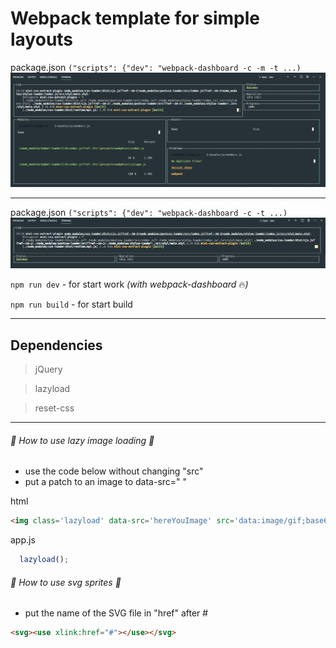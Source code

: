 #  Webpack template for simple layouts
package.json ```("scripts": {"dev": "webpack-dashboard -c -m -t ...)```
![screenshot webpack-dashboard -c -m -t](screenshot.png)

----------
package.json ```("scripts": {"dev": "webpack-dashboard -c -t ...)```
![screenshot webpack-dashboard -c -t](screenshot2.png)

```npm run dev``` - for start work <i>(with webpack-dashboard</i> :fire:<i>)</i>

```npm run build``` - for start build

----------

## Dependencies

>  jQuery

>  lazyload

>  reset-css

----------

###### 💬 How to use lazy image loading 💬
- use the code below without changing "src"
- put a patch to an image to data-src=" "

html
```html
<img class='lazyload' data-src='hereYouImage' src='data:image/gif;base64,R0lGODdhAQABAPAAAMPDwwAAACwAAAAAAQABAAACAkQBADs=' alt=''>
```
app.js
```javascript
  lazyload();
```


###### 💬 How to use svg sprites 💬
- put the name of the SVG file in "href" after #

```html
<svg><use xlink:href="#"></use></svg>
```
